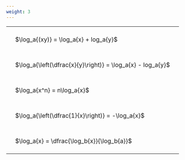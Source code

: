 ```yaml
---
weight: 3
---
```


<style type="text/css">
#T_78cf4 th.col_heading {
  text-align: left;
  font-size: 1em;
}
#T_78cf4 td {
  text-align: left;
  font-size: 1em;
  padding: 1.5em;
}
</style>
<table id="T_78cf4">
  <thead>
  </thead>
  <tbody>
    <tr>
      <td id="T_78cf4_row0_col0" class="data row0 col0" >$\log_a{(xy)} = \log_a{x} + log_a{y}$</td>
    </tr>
    <tr>
      <td id="T_78cf4_row1_col0" class="data row1 col0" >$\log_a{\left(\dfrac{x}{y}\right)} = \log_a{x} - log_a{y}$</td>
    </tr>
    <tr>
      <td id="T_78cf4_row2_col0" class="data row2 col0" >$\log_a{x^n} = n\log_a{x}$</td>
    </tr>
    <tr>
      <td id="T_78cf4_row3_col0" class="data row3 col0" >$\log_a{\left(\dfrac{1}{x}\right)} = -\log_a{x}$</td>
    </tr>
    <tr>
      <td id="T_78cf4_row4_col0" class="data row4 col0" >$\log_a{x} = \dfrac{\log_b{x}}{\log_b{a}}$</td>
    </tr>
  </tbody>
</table>

